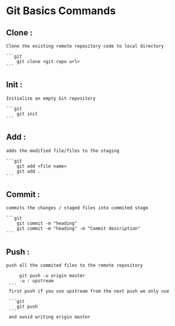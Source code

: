 # Git Basics Commands

## Clone : 
    Clone the existing remote repository code to local directory 
   
    ```git
        git clone <git repo url>
    ```
## Init : 
    Initialize an empty Git repository
    
    ```git
        git init 
    ```

## Add : 
    adds the modified file/files to the staging 
    
    ```git
        git add <file name>
        git add .  
    ```
## Commit : 
    commits the changes / staged files into commited stage
    
    ```git
        git commit -m "heading"
        git commit -m "heading" -m "Commit description"
    ```
## Push :
    push all the commited files to the remote repository

   ```git
        git push -u origin master
        -u : upstream 
    ```
    first push if you use upstream from the next push we only use

    ```git
       git push 
    ``` 
    and avoid writing origin master
